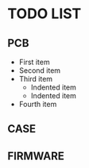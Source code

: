 # TODO LIST
## PCB
- First item
- Second item
- Third item
    - Indented item
    - Indented item
- Fourth item

## CASE

## FIRMWARE
